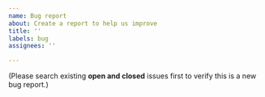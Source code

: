 ```yaml
---
name: Bug report
about: Create a report to help us improve
title: ''
labels: bug
assignees: ''

---
```


(Please search existing **open and closed** issues first to verify this is a new bug report.)
